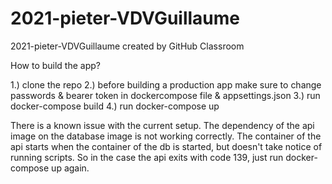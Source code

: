 # 2021-pieter-VDVGuillaume
2021-pieter-VDVGuillaume created by GitHub Classroom

How to build the app?

1.) clone the repo 
2.) before building a production app make sure to change passwords & bearer token in dockercompose file & appsettings.json 
3.) run docker-compose build 
4.) run docker-compose up

There is a known issue with the current setup.
The dependency of the api image on the database image is not working correctly.
The container of the api starts when the container of the db is started, but doesn't take notice of running scripts.
So in the case the api exits with code 139, just run docker-compose up again. 

